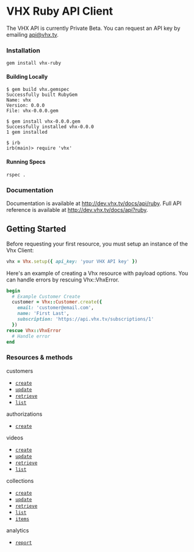 # VHX Ruby API Client

The VHX API is currently Private Beta. You can request an API key by emailing api@vhx.tv.

### Installation

`gem install vhx-ruby`

#### Building Locally

```shell
$ gem build vhx.gemspec
Successfully built RubyGem
Name: vhx
Version: 0.0.0
File: vhx-0.0.0.gem

$ gem install vhx-0.0.0.gem
Successfully installed vhx-0.0.0
1 gem installed

$ irb
irb(main)> require 'vhx'
```

#### Running Specs

```shell
rspec .
```

### Documentation

Documentation is available at http://dev.vhx.tv/docs/api/ruby.
Full API reference is available at http://dev.vhx.tv/docs/api?ruby.

## Getting Started

Before requesting your first resource, you must setup an instance of the Vhx Client:

```ruby
vhx = Vhx.setup({ api_key: 'your VHX API key' })
```

Here's an example of creating a Vhx resource with payload options. You can handle errors by rescuing Vhx::VhxError.

```ruby
begin
  # Example Customer Create
  customer = Vhx::Customer.create({
    email: 'customer@email.com',
    name: 'First Last',
    subscription: 'https://api.vhx.tv/subscriptions/1'
  })
rescue Vhx::VhxError
  # Handle error
end
```

### Resources & methods

 customers
  * [`create`](http://dev.vhx.tv/docs/api?ruby#create_customer)
  * [`update`](http://dev.vhx.tv/docs/api?ruby#update_customer)
  * [`retrieve`](http://dev.vhx.tv/docs/api?ruby#retrieve_customer)
  * [`list`](http://dev.vhx.tv/docs/api?ruby#list_customers)

authorizations
  * [`create`](http://dev.vhx.tv/docs/api?ruby#create_authorization)

videos
  * [`create`](http://dev.vhx.tv/docs/api?ruby#create_customer)
  * [`update`](http://dev.vhx.tv/docs/api?ruby#update_customer)
  * [`retrieve`](http://dev.vhx.tv/docs/api?ruby#retrieve_customer)
  * [`list`](http://dev.vhx.tv/docs/api?ruby#list_customers)

collections
  * [`create`](http://dev.vhx.tv/docs/api?ruby#create_collection)
  * [`update`](http://dev.vhx.tv/docs/api?ruby#update_collection)
  * [`retrieve`](http://dev.vhx.tv/docs/api?ruby#retrieve_collection)
  * [`list`](http://dev.vhx.tv/docs/api?ruby#list_collections)
  * [`items`](http://dev.vhx.tv/docs/api?ruby#list_collection_items)

analytics
  * [`report`](http://dev.vhx.tv/docs/api/?ruby#analytics)
